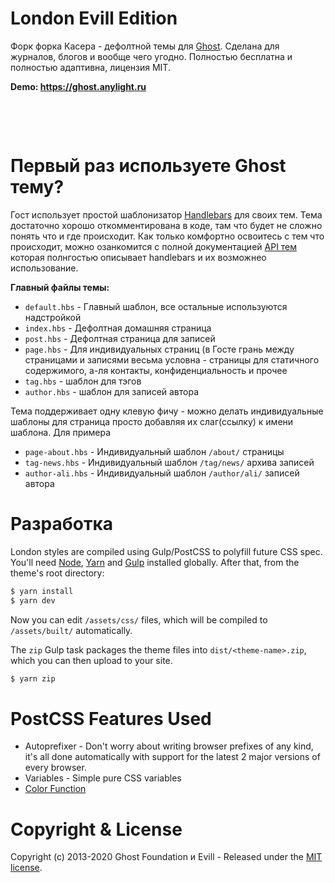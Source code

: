 # London Evill Edition
Форк форка Касера - дефолтной темы для [Ghost](http://github.com/tryghost/ghost/). Сделана для журналов, блогов и вообще чего угодно. Полностью бесплатна и полностью адаптивна, лицензия MIT.

**Demo: https://ghost.anylight.ru**

&nbsp;



&nbsp;

# Первый раз используете Ghost тему?
Гост использует простой шаблонизатор [Handlebars](http://handlebarsjs.com/) для своих тем.
Тема достаточно хорошо откомментирована в коде, там что будет не сложно понять что и где происходит. Как только комфортно освоитесь с тем что происходит, можно озанкомится с полной документацией [API тем](https://themes.ghost.org) которая полнгостью описывает handlebars и их возможнео использование.

**Главный файлы темы:**

- `default.hbs` - Главный шаблон, все остальные используются надстройкой
- `index.hbs` - Дефолтная домашняя страница
- `post.hbs` - Дефолтная страница для записей
- `page.hbs` - Для индивидуальных страниц (в Госте грань между страницами и записями весьма условна - страницы для статичного содержимого, а-ля контакты, конфиденциальность и прочее   
- `tag.hbs` - шаблон для тэгов
- `author.hbs` - шаблон для записей автора

Тема поддерживает одну клевую фичу - можно делать индивидуальные шаблоны для страница просто добавляя их слаг(ссылку) к имени шаблона. Для примера 

- `page-about.hbs` - Индивидуальный шаблон `/about/` страницы
- `tag-news.hbs` - Индивидуальный шаблон `/tag/news/` архива записей
- `author-ali.hbs` - Индивидуальный шаблон `/author/ali/` записей автора


# Разработка

London styles are compiled using Gulp/PostCSS to polyfill future CSS spec. You'll need [Node](https://nodejs.org/), [Yarn](https://yarnpkg.com/) and [Gulp](https://gulpjs.com) installed globally. After that, from the theme's root directory:

```bash
$ yarn install
$ yarn dev
```

Now you can edit `/assets/css/` files, which will be compiled to `/assets/built/` automatically.

The `zip` Gulp task packages the theme files into `dist/<theme-name>.zip`, which you can then upload to your site.

```bash
$ yarn zip
```

# PostCSS Features Used

- Autoprefixer - Don't worry about writing browser prefixes of any kind, it's all done automatically with support for the latest 2 major versions of every browser.
- Variables - Simple pure CSS variables
- [Color Function](https://github.com/postcss/postcss-color-function)


# Copyright & License

Copyright (c) 2013-2020 Ghost Foundation и Evill - Released under the [MIT license](LICENSE).
